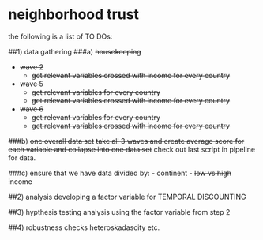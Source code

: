 # neighborhood trust

the following is a list of TO DOs: 

##1) data gathering
###a) ~~housekeeping~~
  - ~~wave 2~~
    - ~~get relevant variables crossed with income for every country~~
  - ~~wave 5~~
    - ~~get relevant variables for every country~~
    - ~~get relevant variables crossed with income for every country~~
  - ~~wave 6~~
    - ~~get relevant variables for every country~~
    - ~~get relevant variables crossed with income for every country~~

###b) ~~one overall data set~~
~~take all 3 waves and create average score for each variable and collapse into one data set~~
check out last script in pipeline for data.
  
###c) ensure that we have data divided by:
      - continent 
      - ~~low vs high income~~

##2) analysis
developing a factor variable for TEMPORAL DISCOUNTING

##3) hypthesis testing
analysis using the factor variable from step 2

##4) robustness checks
heteroskadascity etc. 

